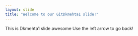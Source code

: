 ```yaml
---
layout: slide
title: "Welcome to our GitDkmehta1 slide!"
---
```

This is Dkmehta1 slide awesome
Use the left arrow to go back!


